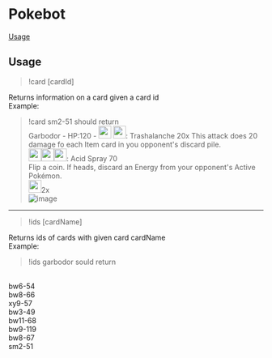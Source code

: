 # Pokebot
[Usage](#Usage)
## <a name= usage></a> Usage
>!card [cardId]

Returns information on a card given a card id <br>
Example: <br>
>!card sm2-51 should return <br>
Garbodor - HP:120 - <image src = "https://i.imgur.com/07m9xN3.png" width="25" height="25"/>
><image src = "https://i.imgur.com/07m9xN3.png" width="25" height="25"/>: Trashalanche 20x
>This attack does 20 damage fo each Item card in you opponent's discard pile. <br>
><image src = "https://i.imgur.com/07m9xN3.png" width="25" height="25"/><image src = "https://i.imgur.com/bJIVLVE.png" width="25" height="25"/><image src = "https://i.imgur.com/bJIVLVE.png" width="25" height="25"/>: Acid Spray 70 <br>
>Flip a coin. If heads, discard an Energy from your opponent's Active Pokémon.<br>
><image src = "https://i.imgur.com/07m9xN3.png" width="25" height="25"/>2x <br>
>![image](https://i.imgur.com/ITLYzhC.png)
<hr>

> !ids [cardName]

Returns ids of cards with given card cardName <br>
Example: <br>
>!ids garbodor sould return <br>
<br>
bw6-54 <br>
bw8-66 <br>
xy9-57 <br>
bw3-49 <br>
bw11-68 <br>
bw9-119 <br>
bw8-67 <br>
sm2-51
